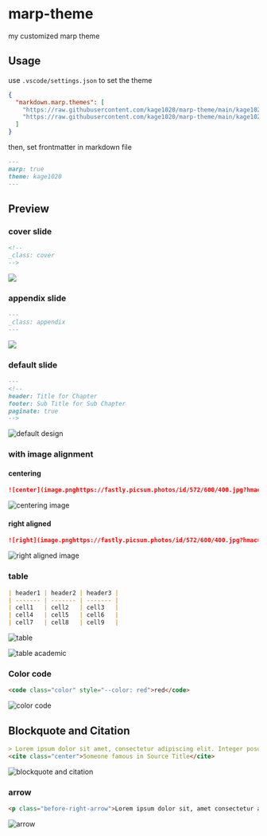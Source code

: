 # marp-theme

my customized marp theme

## Usage

use `.vscode/settings.json` to set the theme

```json
{
  "markdown.marp.themes": [
    "https://raw.githubusercontent.com/kage1020/marp-theme/main/kage1020.css",
    "https://raw.githubusercontent.com/kage1020/marp-theme/main/kage1020-academic.css"
  ]
}
```

then, set frontmatter in markdown file

```markdown
---
marp: true
theme: kage1020
---
```

## Preview

### cover slide

```markdown
<!--
_class: cover
-->
```

![](.docs/cover.png)

### appendix slide

```markdown
---
_class: appendix
---
```

![](.docs/appendix.png)

### default slide

```markdown
---
<!--
header: Title for Chapter
footer: Sub Title for Sub Chapter
paginate: true
-->
```

![default design](.docs/default.png)

### with image alignment

#### centering

```markdown
![center](image.pnghttps://fastly.picsum.photos/id/572/600/400.jpg?hmac=3_xPFtsTox_qOMEQHVdd3m_cGlmM0lVdL9Y7WtWbNYo)
```

![centering image](.docs/image-center.png)

#### right aligned

```markdown
![right](image.pnghttps://fastly.picsum.photos/id/572/600/400.jpg?hmac=3_xPFtsTox_qOMEQHVdd3m_cGlmM0lVdL9Y7WtWbNYo)
```

![right aligned image](.docs/image-right.png)

### table

```markdown
| header1 | header2 | header3 |
| ------- | ------- | ------- |
| cell1   | cell2   | cell3   |
| cell4   | cell5   | cell6   |
| cell7   | cell8   | cell9   |
```

![table](.docs/table.png)

![table academic](.docs/table-academic.png)

### Color code

```markdown
<code class="color" style="--color: red">red</code>
```

![color code](.docs/color.png)

## Blockquote and Citation

```markdown
> Lorem ipsum dolor sit amet, consectetur adipiscing elit. Integer posuere erat a ante.
<cite class="center">Someone famous in Source Title</cite>
```

![blockquote and citation](.docs/blockquote.png)

### arrow

```markdown
<p class="before-right-arrow">Lorem ipsum dolor sit, amet consectetur adipisicing elit. Atque eaque beatae quas facere ut blanditiis nisi sint laudantium, possimus nobis sed iste commodi praesentium eveniet assumenda porro esse omnis, repellat itaque totam, quisquam facilis voluptatem consequuntur corrupti! Tenetur distinctio atque quisquam nihil? Dignissimos quibusdam obcaecati nam odio consequatur recusandae ex.</p>
```

![arrow](.docs/arrow.png)
